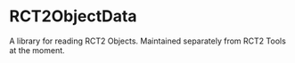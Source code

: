 # RCT2ObjectData

A library for reading RCT2 Objects. Maintained separately from RCT2 Tools at the moment.
